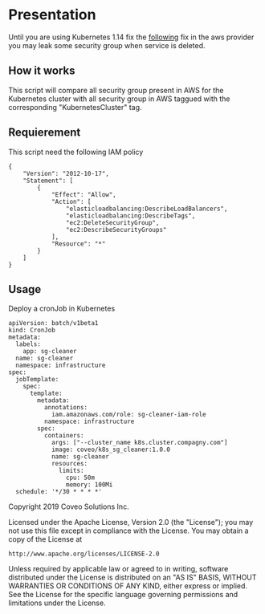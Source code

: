 # Presentation

Until you are using Kubernetes 1.14 fix the [following](https://github.com/kubernetes/kubernetes/pull/74311) fix in the aws provider you may leak some security group when service is deleted.

## How it works

This script will compare all security group present in AWS for the Kubernetes cluster with all security group in AWS taggued with the corresponding "KubernetesCluster" tag.

## Requierement

This script need the following IAM policy

```
{
    "Version": "2012-10-17",
    "Statement": [
        {
            "Effect": "Allow",
            "Action": [
                "elasticloadbalancing:DescribeLoadBalancers",
                "elasticloadbalancing:DescribeTags",
                "ec2:DeleteSecurityGroup",
                "ec2:DescribeSecurityGroups"
            ],
            "Resource": "*"
        }
    ]
}
```

## Usage

Deploy a cronJob in Kubernetes

```
apiVersion: batch/v1beta1
kind: CronJob
metadata:
  labels:
    app: sg-cleaner
  name: sg-cleaner
  namespace: infrastructure
spec:
  jobTemplate:
    spec:
      template:
        metadata:
          annotations:
            iam.amazonaws.com/role: sg-cleaner-iam-role
          namespace: infrastructure
        spec:
          containers:
            args: ["--cluster_name k8s.cluster.compagny.com"]
            image: coveo/k8s_sg_cleaner:1.0.0
            name: sg-cleaner
            resources:
              limits:
                cpu: 50m
                memory: 100Mi
  schedule: '*/30 * * * *'
```

Copyright 2019 Coveo Solutions Inc.

Licensed under the Apache License, Version 2.0 (the "License");
you may not use this file except in compliance with the License.
You may obtain a copy of the License at

    http://www.apache.org/licenses/LICENSE-2.0

Unless required by applicable law or agreed to in writing, software
distributed under the License is distributed on an "AS IS" BASIS,
WITHOUT WARRANTIES OR CONDITIONS OF ANY KIND, either express or implied.
See the License for the specific language governing permissions and
limitations under the License.